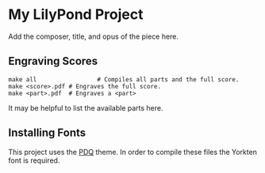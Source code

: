 # My LilyPond Project

Add the composer, title, and opus of the piece here.

## Engraving Scores

```shell
make all 				 # Compiles all parts and the full score.
make <score>.pdf # Engraves the full score.
make <part>.pdf  # Engraves a <part>
```

It may be helpful to list the available parts here.

## Installing Fonts

This project uses the [PDQ](https://github.com/Codello/PDQ) theme. In order to compile these files the Yorkten font is required.

